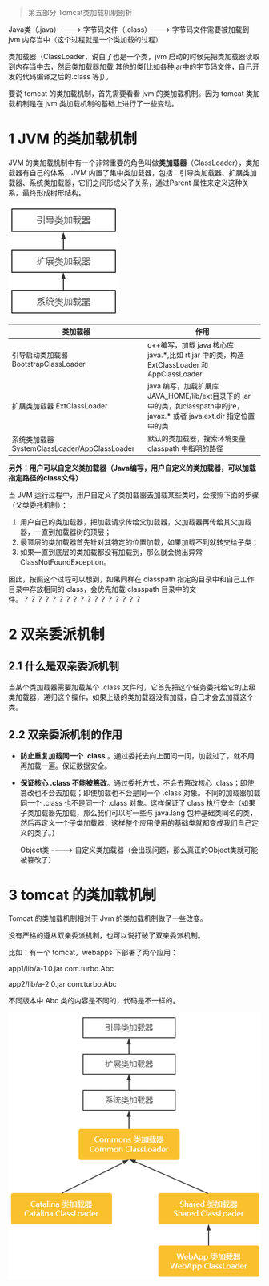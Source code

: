 > 第五部分 Tomcat类加载机制剖析

Java类（.java） ---> 字节码文件（.class）---> 字节码文件需要被加载到 jvm 内存当中（这个过程就是一个类加载的过程）

类加载器（ClassLoader，说白了也是一个类，jvm 启动的时候先把类加载器读取到内存当中去，然后类加载器加载 其他的类[比如各种jar中的字节码文件，自己开发的代码编译之后的.class 等]）。

要说 tomcat 的类加载机制，首先需要看看 jvm 的类加载机制。因为 tomcat 类加载机制是在 jvm 类加载机制的基础上进行了一些变动。

# 1 JVM 的类加载机制

JVM 的类加载机制中有一个非常重要的角色叫做**类加载器**（ClassLoader），类加载器有自己的体系，JVM 内置了集中类加载器，包括：引导类加载器、扩展类加载器、系统类加载器，它们之间形成父子关系，通过Parent 属性来定义这种关系，最终形成树形结构。

![image-20220705150509125](assest/image-20220705150509125.png)



| 类加载器                                      | 作用                                                         |
| --------------------------------------------- | ------------------------------------------------------------ |
| 引导启动类加载器 BootstrapClassLoader         | c++编写，加载 java 核心库 java.*,比如 rt.jar 中的类，构造 ExtClassLoader 和 AppClassLoader |
| 扩展类加载器 ExtClassLoader                   | java 编写，加载扩展库 JAVA_HOME/lib/ext目录下的 jar 中的类，如classpath中的jre，javax.* 或者 java.ext.dir 指定位置中的类 |
| 系统类加载器 SystemClassLoader/AppClassLoader | 默认的类加载器，搜索环境变量 classpath 中指明的路径          |

**另外：用户可以自定义类加载器（Java编写，用户自定义的类加载器，可以加载指定路径的class文件）**

当 JVM 运行过程中，用户自定义了类加载器去加载某些类时，会按照下面的步骤（父类委托机制）：

1. 用户自己的类加载器，把加载请求传给父加载器，父加载器再传给其父加载器，一直到加载器树的顶层；
2. 最顶层的类加载器首先针对其特定的位置加载，如果加载不到就转交给子类；
3. 如果一直到底层的类加载都没有加载到，那么就会抛出异常 ClassNotFoundException。

因此，按照这个过程可以想到，如果同样在 classpath 指定的目录中和自己工作目录中存放相同的 class，会优先加载 classpath 目录中的文件。？？？？？？？？？？？？？？？？？



# 2 双亲委派机制

## 2.1 什么是双亲委派机制

当某个类加载器需要加载某个 .class 文件时，它首先把这个任务委托给它的上级类加载器，递归这个操作，如果上级的类加载器没有加载，自己才会去加载这个类。

## 2.2 双亲委派机制的作用

- **防止重复加载同一个 .class** 。通过委托去向上面问一问，加载过了，就不用再加载一遍。保证数据安全。

- **保证核心 .class 不能被篡改**。通过委托方式，不会去篡改核心 .class；即使篡改也不会去加载；即使加载也不会是同一个 .class 对象。不同的加载器加载同一个 .class 也不是同一个 .class 对象。这样保证了 class 执行安全（如果子类加载器先加载，那么我们可以写一些与 java.lang 包种基础类同名的类，然后再定义一个子类加载器，这样整个应用使用的基础类就都变成我们自己定义的类了。）

  Object类 ----> 自定义类加载器（会出现问题，那么真正的Object类就可能被篡改了）

# 3 tomcat 的类加载机制

Tomcat 的类加载机制相对于 Jvm 的类加载机制做了一些改变。

没有严格的遵从双亲委派机制，也可以说打破了双亲委派机制。

比如：有一个 tomcat，webapps 下部署了两个应用：

app1/lib/a-1.0.jar com.turbo.Abc

app2/lib/a-2.0.jar com.turbo.Abc

不同版本中 Abc 类的内容是不同的，代码是不一样的。



![image-20220704155807278](assest/image-20220704155807278.png)









